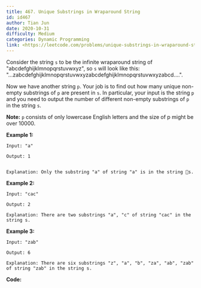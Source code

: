 ```yaml
---
title: 467. Unique Substrings in Wraparound String
id: id467
author: Tian Jun
date: 2020-10-31
difficulty: Medium
categories: Dynamic Programming
link: <https://leetcode.com/problems/unique-substrings-in-wraparound-string/description/>
---
```


Consider the string `s` to be the infinite wraparound string of
"abcdefghijklmnopqrstuvwxyz", so `s` will look like this:
"...zabcdefghijklmnopqrstuvwxyzabcdefghijklmnopqrstuvwxyzabcd....".

Now we have another string `p`. Your job is to find out how many unique non-
empty substrings of `p` are present in `s`. In particular, your input is the
string `p` and you need to output the number of different non-empty substrings
of `p` in the string `s`.

**Note:** `p` consists of only lowercase English letters and the size of p
might be over 10000.

**Example 1:**  
            
	Input: "a"    
	Output: 1        
	Explanation: Only the substring "a" of string "a" is in the string s.    

**Example 2:**  
            
	Input: "cac"    
	Output: 2    
	Explanation: There are two substrings "a", "c" of string "cac" in the string s.    

**Example 3:**  
            
	Input: "zab"    
	Output: 6    
	Explanation: There are six substrings "z", "a", "b", "za", "ab", "zab" of string "zab" in the string s.    


**Code:**

